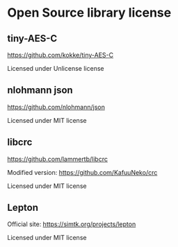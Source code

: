 # Open Source library license  
  
  
## tiny-AES-C  
https://github.com/kokke/tiny-AES-C  

Licensed under Unlicense license  
  
  
## nlohmann json    
https://github.com/nlohmann/json  
  
Licensed under MIT license  
  
  
## libcrc    
https://github.com/lammertb/libcrc  
  
Modified version: https://github.com/KafuuNeko/crc
  
Licensed under MIT license  
  
  
## Lepton  
Official site: https://simtk.org/projects/lepton  
  
Licensed under MIT license  